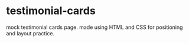 # testimonial-cards
mock testimonial cards page. made using HTML and CSS for positioning and layout practice. 
